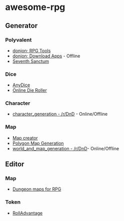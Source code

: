 # awesome-rpg

## Generator

### Polyvalent

- [donjon; RPG Tools](http://donjon.bin.sh/)
- [donjon; Download Apps](http://donjon.bin.sh/apps/) - Offline
- [Seventh Sanctum](http://www.seventhsanctum.com/)

### Dice

- [AnyDice](http://www.anydice.com/)
- [Online Die Roller](http://www.brockjones.com/dieroller/dice.htm)

### Character

- [character_generation - /r/DnD](https://www.reddit.com/r/DnD/wiki/character_generation) - Online/Offline

### Map

- [Map creator](http://fantasynamegenerators.com/map-creator.php#.VZvSgPlVhBc)
- [Polygon Map Generation](http://www-cs-students.stanford.edu/~amitp/game-programming/polygon-map-generation/demo.html)
- [world_and_map_generation - /r/DnD](https://www.reddit.com/r/DnD/wiki/world_and_map_generation)- Online/Offline

## Editor

### Map

- [Dungeon maps for RPG](http://pyromancers.com/dungeon-painter-online/)

### Token

- [RollAdvantage](http://rolladvantage.com/)
